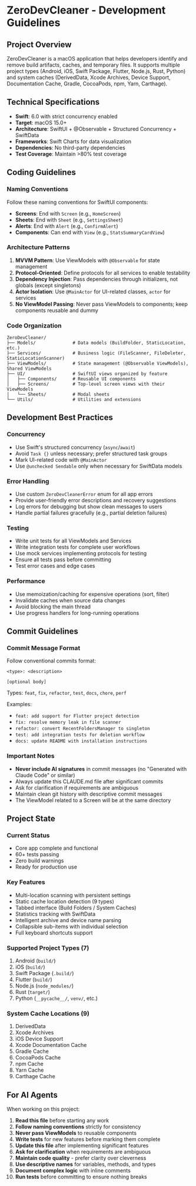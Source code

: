 # ZeroDevCleaner - Development Guidelines

## Project Overview

ZeroDevCleaner is a macOS application that helps developers identify and remove build artifacts, caches, and temporary files. It supports multiple project types (Android, iOS, Swift Package, Flutter, Node.js, Rust, Python) and system caches (DerivedData, Xcode Archives, Device Support, Documentation Cache, Gradle, CocoaPods, npm, Yarn, Carthage).

## Technical Specifications

- **Swift**: 6.0 with strict concurrency enabled
- **Target**: macOS 15.0+
- **Architecture**: SwiftUI + @Observable + Structured Concurrency + SwiftData
- **Frameworks**: Swift Charts for data visualization
- **Dependencies**: No third-party dependencies
- **Test Coverage**: Maintain >80% test coverage

## Coding Guidelines

### Naming Conventions

Follow these naming conventions for SwiftUI components:
- **Screens**: End with `Screen` (e.g., `HomeScreen`)
- **Sheets**: End with `Sheet` (e.g., `SettingsSheet`)
- **Alerts**: End with `Alert` (e.g., `ConfirmAlert`)
- **Components**: Can end with `View` (e.g., `StatsSummaryCardView`)

### Architecture Patterns

1. **MVVM Pattern**: Use ViewModels with `@Observable` for state management
2. **Protocol-Oriented**: Define protocols for all services to enable testability
3. **Dependency Injection**: Pass dependencies through initializers, not globals (except singletons)
4. **Actor Isolation**: Use `@MainActor` for UI-related classes, `actor` for services
5. **No ViewModel Passing**: Never pass ViewModels to components; keep components reusable and dummy

### Code Organization

```
ZeroDevCleaner/
├── Models/              # Data models (BuildFolder, StaticLocation, etc.)
├── Services/            # Business logic (FileScanner, FileDeleter, StaticLocationScanner)
├── ViewModels/          # State management (@Observable ViewModels), Shared ViewModels
├── UI/                  # SwiftUI views organized by feature
│   ├── Components/      # Reusable UI components
│   ├── Screens/         # Top-level screen views with their ViewModels
│   └── Sheets/          # Modal sheets
└── Utils/               # Utilities and extensions
```

## Development Best Practices

### Concurrency

- Use Swift's structured concurrency (`async`/`await`)
- Avoid `Task {}` unless necessary; prefer structured task groups
- Mark UI-related code with `@MainActor`
- Use `@unchecked Sendable` only when necessary for SwiftData models

### Error Handling

- Use custom `ZeroDevCleanerError` enum for all app errors
- Provide user-friendly error descriptions and recovery suggestions
- Log errors for debugging but show clean messages to users
- Handle partial failures gracefully (e.g., partial deletion failures)

### Testing

- Write unit tests for all ViewModels and Services
- Write integration tests for complete user workflows
- Use mock services implementing protocols for testing
- Ensure all tests pass before committing
- Test error cases and edge cases

### Performance

- Use memoization/caching for expensive operations (sort, filter)
- Invalidate caches when source data changes
- Avoid blocking the main thread
- Use progress handlers for long-running operations

## Commit Guidelines

### Commit Message Format

Follow conventional commits format:
```
<type>: <description>

[optional body]
```

Types: `feat`, `fix`, `refactor`, `test`, `docs`, `chore`, `perf`

Examples:
- `feat: add support for Flutter project detection`
- `fix: resolve memory leak in file scanner`
- `refactor: convert RecentFoldersManager to singleton`
- `test: add integration tests for deletion workflow`
- `docs: update README with installation instructions`

### Important Notes

- **Never include AI signatures** in commit messages (no "Generated with Claude Code" or similar)
- Always update this CLAUDE.md file after significant commits
- Ask for clarification if requirements are ambiguous
- Maintain clean git history with descriptive commit messages
- The ViewModel related to a Screen will be at the same directory

## Project State

### Current Status
- Core app complete and functional
- 60+ tests passing
- Zero build warnings
- Ready for production use

### Key Features
- Multi-location scanning with persistent settings
- Static cache location detection (9 types)
- Tabbed interface (Build Folders / System Caches)
- Statistics tracking with SwiftData
- Intelligent archive and device name parsing
- Collapsible sub-items with individual selection
- Full keyboard shortcuts support

### Supported Project Types (7)
1. Android (`build/`)
2. iOS (`build/`)
3. Swift Package (`.build/`)
4. Flutter (`build/`)
5. Node.js (`node_modules/`)
6. Rust (`target/`)
7. Python (`__pycache__/`, `venv/`, etc.)

### System Cache Locations (9)
1. DerivedData
2. Xcode Archives
3. iOS Device Support
4. Xcode Documentation Cache
5. Gradle Cache
6. CocoaPods Cache
7. npm Cache
8. Yarn Cache
9. Carthage Cache

## For AI Agents

When working on this project:

1. **Read this file** before starting any work
2. **Follow naming conventions** strictly for consistency
3. **Never pass ViewModels** to reusable components
4. **Write tests** for new features before marking them complete
5. **Update this file** after implementing significant features
6. **Ask for clarification** when requirements are ambiguous
7. **Maintain code quality** - prefer clarity over cleverness
8. **Use descriptive names** for variables, methods, and types
9. **Document complex logic** with inline comments
10. **Run tests** before committing to ensure nothing breaks